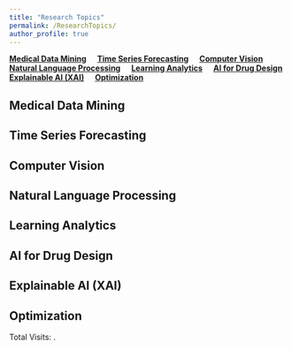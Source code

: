 ```yaml
---
title: "Research Topics"
permalink: /ResearchTopics/
author_profile: true
---
```


**[Medical Data Mining](#fau)** &nbsp; &nbsp; **[Time Series Forecasting](#rau)** &nbsp; &nbsp; **[Computer Vision](#cau)**     
**[Natural Language Processing](#cau)** &nbsp; &nbsp; **[Learning Analytics](#cau)** &nbsp; &nbsp; **[AI for Drug Design](#cau)**    
**[Explainable AI (XAI)](#cau)** &nbsp; &nbsp; **[Optimization](#cau)** &nbsp; &nbsp;


<h2 id="fau">
Medical Data Mining
</h2>


<h2 id="rau">
Time Series Forecasting
</h2>


<h2 id="cau">
Computer Vision
</h2>

<h2 id="cau">
Natural Language Processing
</h2>


<h2 id="fau">
Learning Analytics
</h2>



<h2 id="rau">
AI for Drug Design
</h2>


<h2 id="cau">
Explainable AI (XAI)
</h2>


<h2 id="fau">
Optimization
</h2>



<script async src="https://npm.elemecdn.com/penndu@1.0.0/bsz.js"></script>
<span id="busuanzi_container_site_pv">Total Visits: <span id="busuanzi_value_site_pv"></span>.</span>
